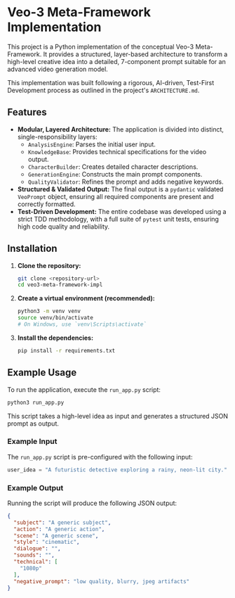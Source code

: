 # Veo-3 Meta-Framework Implementation

This project is a Python implementation of the conceptual Veo-3 Meta-Framework. It provides a structured, layer-based architecture to transform a high-level creative idea into a detailed, 7-component prompt suitable for an advanced video generation model.

This implementation was built following a rigorous, AI-driven, Test-First Development process as outlined in the project's `ARCHITECTURE.md`.

## Features

*   **Modular, Layered Architecture:** The application is divided into distinct, single-responsibility layers:
    *   `AnalysisEngine`: Parses the initial user input.
    *   `KnowledgeBase`: Provides technical specifications for the video output.
    *   `CharacterBuilder`: Creates detailed character descriptions.
    *   `GenerationEngine`: Constructs the main prompt components.
    *   `QualityValidator`: Refines the prompt and adds negative keywords.
*   **Structured & Validated Output:** The final output is a `pydantic` validated `VeoPrompt` object, ensuring all required components are present and correctly formatted.
*   **Test-Driven Development:** The entire codebase was developed using a strict TDD methodology, with a full suite of `pytest` unit tests, ensuring high code quality and reliability.

## Installation

1.  **Clone the repository:**
    ```sh
    git clone <repository-url>
    cd veo3-meta-framework-impl
    ```

2.  **Create a virtual environment (recommended):**
    ```sh
    python3 -m venv venv
    source venv/bin/activate
    # On Windows, use `venv\Scripts\activate`
    ```

3.  **Install the dependencies:**
    ```sh
    pip install -r requirements.txt
    ```

## Example Usage

To run the application, execute the `run_app.py` script:

```sh
python3 run_app.py
```

This script takes a high-level idea as input and generates a structured JSON prompt as output.

### Example Input

The `run_app.py` script is pre-configured with the following input:

```python
user_idea = "A futuristic detective exploring a rainy, neon-lit city."
```

### Example Output

Running the script will produce the following JSON output:

```json
{
  "subject": "A generic subject",
  "action": "A generic action",
  "scene": "A generic scene",
  "style": "cinematic",
  "dialogue": "",
  "sounds": "",
  "technical": [
    "1080p"
  ],
  "negative_prompt": "low quality, blurry, jpeg artifacts"
}
```
